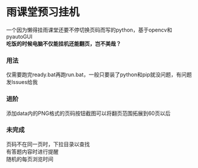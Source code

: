 # 雨课堂预习挂机
一个因为懒得挂雨课堂还要不停切换页码而写的python，基于opencv和pyautoGUI<br>
<b>吃饭的时候电脑不仅能挂机还能翻页，岂不美哉？</b>
<h3>用法</h3>
仅需要跑完ready.bat再跑run.bat，一般只要装了python和pip就没问题，有问题发Issues给我
<h3>进阶</h3>
添加data内的PNG格式的页码按钮截图可以将翻页范围拓展到60页以后
<h3>未完成</h3>
页码不在同一页时，下拉目录以查找<br>
有答题内容时进行提醒<br>
随机的每页浏览时间
